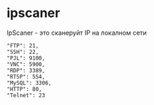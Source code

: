 # ipscaner
IpScaner - это сканеруйт IP на локалном сети

    "FTP": 21,
    "SSH": 22,
    "PJL": 9100,
    "VNC": 5900,
    "RDP": 3389,
    "RTSP": 554,
    "MySQL": 3306,
    "HTTP": 80,
    "Telnet": 23
